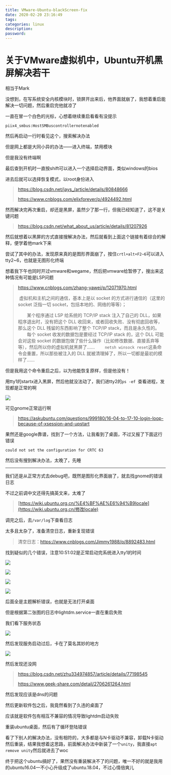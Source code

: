 ```yaml
---
title: VMware-Ubuntu-blackScreen-fix
date: 2020-02-20 23:16:49
tags:
categories: linux
description:
password:
---
```












# 关于VMware虚拟机中，Ubuntu开机黑屏解决若干



相当于Mark

没想到，在写系统安全内核模块时，锁屏开出来后，他界面就崩了，我想着重启能解决一切问题，然后重启完他就凉了

一直在冒一个白色的光标，心想着继续重启看看有没提示

```
piix4_smbus:HostSMBuscontrollernotenabled
```

然后再启动一行时看见这个，搜索解决办法

但是网上都是大同小异的办法——进入终端，禁用模块

但是我没有终端啊

最后查到开机时一直按shift可以进入一个选择启动界面，类似windows的bios

进去后就可以选择恢复模式，以root身份进入

> https://blog.csdn.net/jays_/article/details/80848666
>
> https://www.cnblogs.com/elixforever/p/4924492.html

然而解决完再次重启，却还是黑屏，虽然少了那一行，但我已经知道了，这不是关键问题

> https://blog.csdn.net/what_about_us/article/details/81207926

然后就想着以黑屏的方式直接搜解决办法，然后就看到上面这个链接有着综合的解释，便学着他mark下来

尝试了其中的办法，发现原来真的是图形界面崩了，按住`crtl+alt+F2~6`可以进入tty2~6，也就是无图形化终端

想着我下午也同时开过vmware和wegame，然后把vmware给暂停了，搜出来这种情况有可能是LSP问题

> https://www.cnblogs.com/zhang-yawei/p/12071970.html
>
> ​		虚拟机和主机之间的通信，基本上是以 socket 的方式进行通信的（这里的 socket 泛指一切 socket，包括本地的、网络的等等）；
>
> 　　某个程序通过 LSP 给系统的 TCP/IP stack 注入了自己的 DLL，如果程序退出时，没有把这个 DLL 收回来，或者回收失败、没有彻底回收等，那么这个 DLL 残留的东西影响了整个 TCP/IP stack，而且是永久性的。
> 　　每个 socket 收发的数据包是要经过 TCP/IP stack 的，这个 DLL 可能会对这些 socket 的数据包做了些什么操作（比如修改数据、直接丢弃等等），然后所以你的虚拟机就黑屏了……
> 　　`netsh winsock reset`这条命令会重置，所以那些被注入的 DLL 就被清理掉了，所以一切都是最初的模样了……



但是我用这个命令重启之后，以为他能恢复原样，但是他没有！

用tty1的startx进入黑屏，然后他就没法动了，我们进tty2的`ps -ef `查看进程，发现都是正常的啊

![](VMware-Ubuntu-blackScreen-fix/1.png)

可见gnome正常运行啊



> https://askubuntu.com/questions/999180/16-04-to-17-10-login-loop-because-of-xsession-and-upstart

果然还是google靠谱，找到了一个方法，让我看到了桌面，不过又报了下面这行错误

```
could not set the configuration for CRTC 63
```

然后没有搜到解决办法，太晚了，先睡



------



我们还是从正常方式去debug吧，既然是图形化界面崩了，就去找gnome的错误日志

不过之前调中文还得先搞英文来，太难了

> [https://wiki.ubuntu.org.cn/%E4%BF%AE%E6%94%B9locale](https://wiki.ubuntu.org.cn/修改locale)

调完之后，去`/var/log`下查看日志

太多且太杂了，准备清空日志，重新复现错误

> 清空日志：https://www.cnblogs.com/Jimmy1988/p/8892483.html

找到疑似的几个错误，注意10:51:02是正常启动完系统进入tty1的时间

![](VMware-Ubuntu-blackScreen-fix/2.png)

![](VMware-Ubuntu-blackScreen-fix/3.png)

![](VMware-Ubuntu-blackScreen-fix/4.png)

![](VMware-Ubuntu-blackScreen-fix/5.png)

后面全是主题解析错误，也就是无法打开桌面

但是根据第二张图的日志中lightdm.service一直在重启失败

我们看下服务状态

![](VMware-Ubuntu-blackScreen-fix/6.png)

然后发现服务启动过后，卡在了莫名其妙的地方

![](VMware-Ubuntu-blackScreen-fix/7.png)







然后发现还没网

> https://blog.csdn.net/zhu334974857/article/details/77198545
>
> https://www.geek-share.com/detail/2706261264.html

然后发现应该是dns的问题

然后更新软件包之后，我竟然看到了久违的桌面了

应该就是软件包有相互不兼容的情况导致lightdm启动失败

重装ubuntu桌面，然后有了循环登陆错误

看了下别人的解决办法，没有相符的，大多都是与N卡驱动不兼容，卸载N卡驱动然后重装，结果我想着这思路，前面解决办法中新装了一个`unity`，我直接`apt remove unity`然后就进去了woc

终于把这个ubuntu搞好了，果然没有重装解决不了的问题，唯一不好的就是我用的ubuntu16.04一不小心升级成了ubuntu.18.04，不过心情倍爽儿

